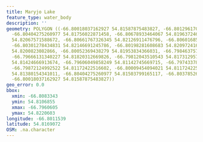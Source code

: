 ```yaml
---
title: Maryjo Lake
feature_type: water_body
description: ''
geometry: POLYGON ((-66.80018037162927 54.81587875483827, -66.80129617057889 54.81711513950054,
  -66.80404275260977 54.81756022871458, -66.80678933464067 54.8196372468647, -66.80833428703286
  54.82067571588672, -66.80661767326345 54.82126911476796, -66.80601685844455 54.82206029971403,
  -66.80301278434831 54.82146691245786, -66.80198281608683 54.82097241641719, -66.80112450920168
  54.8200823082866, -66.80052369438279 54.81953834366031, -66.79846375785985 54.81998340617258,
  -66.79666131340227 54.81820312669826, -66.79812043510543 54.81731295753434, -66.79726212822118
  54.81424666913674, -66.79606049858249 54.81142745669715, -66.79743378959839 54.81068552598758,
  -66.79872124992522 54.81172422516602, -66.80009454094021 54.81172422516602, -66.80206864677498
  54.81380154341011, -66.80404275260977 54.81503799165117, -66.8037852605444 54.81612603479838,
  -66.80018037162927 54.81587875483827))
geo_error: 0.0
bbox:
  xmin: -66.8083343
  ymin: 54.8106855
  xmax: -66.7960605
  ymax: 54.8220603
longitude: -66.8011539
latitude: 54.8169072
OSM: .na.character
---
```

